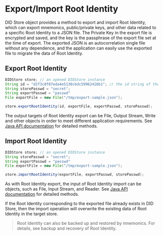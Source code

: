 # Export/Import Root Identity

DID Store object provides a method to export and import Root Identity, which can export mnemonics, public/private keys, and other data related to a specific Root Identity to a JSON file. The Private Key in the export file is encrypted and saved, and the key is the passphrase of the export file set at the time of export. The exported JSON is an autocorrelation single file without any dependence, and the application can easily use the exported file to migrate the data of Root Identity.

## Export Root Identity

```java
DIDStore store; // an opened DIDStore instance
String id = "d2f3c0f07eda4e5130cbdc59962426b1"; // the id string of the RootIdentity
String storePasswd = "secret";
String exportPasswd = "passwd"
File exportFile = new File("/tmp/export-sample.json");

store.exportRootIdentity(id, exportFile, exportPasswd, storePasswd);
```

The output targets of Root Identity export can be File, Output Stream, Write and other objects in order to meet different application requirements. See [Java API documentation](../../../concepts/did-and-document.md) for detailed methods.

## Import Root Identity

```java
DIDStore store; // an opened DIDStore instance
String storePasswd = "secret";
String exportPasswd = "passwd"
File exportFile = new File("/tmp/export-sample.json");

store.importRootIdentity(exportFile, exportPasswd, storePasswd);
```

As with Root Identity export, the input of Root Identity import can be objects, such as File, Input Stream, and Reader. See [Java API documentation](https://todo/url/to/javadoc) for detailed methods.

If the Root Identity corresponding to the exported file already exists in DID Store, then the import operation will overwrite the existing data of Root Identity in the target store.

> Root Identity can also be backed up and restored by mnemonics. For details, see backup and recovery of Root Identity.
